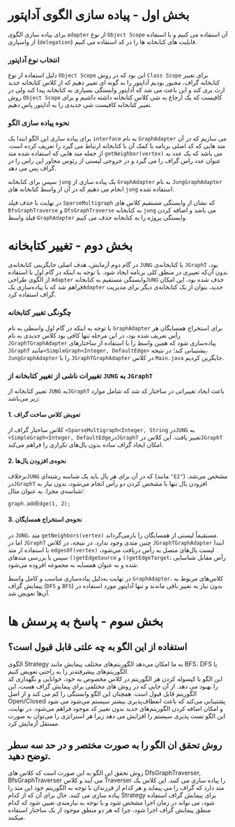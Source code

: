 # بخش اول - پیاده سازی الگوی آداپتور
برای پیاده سازی الگوی `adapter` از نوع `Object Scope` آن استفاده می کنیم و با استفاده از واسپاری (`delegation`) قابلیت های کتابخانه ها را در کد استفاده می کنیم.

### انتخاب نوع آداپتور
دلیل استفاده از نوع `Object Scope` این بود که در روش `Class Scope` برای تغییر کتابخانه گراف، مجبور بودیم آداپتور را به گونه ای تغییر دهیم که از کلاس کتابخانه جدید ارث بری کند و این باعث می شد که آداپتور وابستگی بسیاری به کتابخانه پیدا کند ولی در روش `Object Scope` کافیست که یک ارجاع به شی کلاس کتابخانه داشته داشیم و برای تغییر کتابخانه کافیست شی جدیدی را به آداپتور پاس دهیم.

### نحوه پیاده سازی الگو
برای پیاده سازی این الگو ابتدا یک `interface` به نام `GraphAdapter` می سازیم که در آن متد هایی که کد اصلی برنامه با کمک آن با کتابخانه ارتباط می گیرد را تعریف کرده است. از جمله متد هایی که استفاده شده متد `getNeighbor(vertex)` می باشد که یک عدد به عنوان عدد راس گراف را می گیرد و در خروجی لیستی از رئوس مجاور این راس را در گراف پس می دهد. 

سپس برای کتابخانه `jung` یک پیاده سازی از `GraphAdapter`  به نام `JungGraphAdapter` انجام می دهیم که در آن از واسط کتابخانه های `jung` استفاده شده. 

در نهایت با حذف فیلد `SparseMultigraph` که نشان از وابستگی مستقیم کلاس های `BfsGraphTraverse` و `DfsGraphTraverse` به کتابخانه `jung` می باشد و اضافه کردن فیلد واسط `GraphAdapter` وابستگی پروژه را به کتابخانه حذف می کنیم.

# بخش دوم - تغییر کتابخانه
در گام دوم آزمایش، هدف اصلی جایگزینی کتابخانه‌ی `JUNG` با کتابخانه‌ی `JGraphT` بود، بدون آن‌که تغییری در منطق کلی برنامه ایجاد شود. با توجه به اینکه در گام اول با استفاده از الگوی طراحی `Adapter` وابستگی مستقیم به کتابخانه`JUNG` حذف شده بود، این امکان فراهم شد که با پیاده‌سازی یک`Adapter` جدید، بتوان از یک کتابخانه‌ی دیگر برای مدیریت گراف استفاده کرد.

### چگونگی تغییر کتابخانه
با توجه به اینکه در گام اول واسطی به نام `GraphAdapter` برای استخراج همسایگان هر رأس تعریف شده بود، در این مرحله تنها کافی بود کلاس جدیدی به نام `JGraphTGraphAdapter` پیاده‌سازی شود که همین واسط را با استفاده از ساختارهای `JGraphT` مانند`<SimpleGraph<Integer, DefaultEdge>` پشتیبانی کند؛ در نتیجه، `JungGraphAdapter`  را با `JGraphTGraphAdapter` در کلاس `Main.java` جایگزین کردیم.

###  تغییرات ناشی از تغییر کتابخانه از `JUNG` به `JGraphT`
تغییر کتابخانه از `JUNG` به`JGraphT` باعث ایجاد تغییراتی در ساختار کد شد که شامل موارد زیر می‌باشد:

#### 1. تعویض کلاس ساخت گراف
کلاس ساختار گراف از `<SparseMultigraph<Integer, String` در`JUNG` به `<SimpleGraph<Integer, DefaultEdge`در`JGraphT` تغییر یافت. این کلاس در`JGraphT` امکان ایجاد گراف ساده بدون یال‌های تکراری را فراهم می‌کند.

#### 2. نحوه‌ی افزودن یال‌ها
برخلاف`JUNG` که در آن برای هر یال باید یک شناسه رشته‌ای (مانند `"E2"`) مشخص می‌شد، در`JGraphT` افزودن یال تنها با مشخص کردن دو رأس انجام می‌شود، بدون نیاز به شناسه‌ی مجزا. به عنوان مثال:

```
graph.addEdge(1, 2);
```

#### 3. نحوه‌ی استخراج همسایگان
در `JUNG`، متد `getNeighbors(vertex)` مستقیماً لیستی از همسایگان را بازمی‌گرداند.  
اما در `JGraphT` چنین متدی وجود ندارد. در نتیجه، در کلاس `JGraphTGraphAdapter` ابتدا با استفاده از متد `edgesOf(vertex)` لیست یال‌های متصل به رأس دریافت می‌شود، سپس با بررسی متدهای `()getEdgeSource` و `()getEdgeTarget`، رأس مقابل شناسایی شده و به عنوان همسایه به مجموعه افزوده می‌شود.

در نهایت به‌دلیل پیاده‌سازی مناسب و کامل واسط `GraphAdapter`، کلاس‌های مربوط به پیمایش گراف (`DFS` و `BFS`) بدون نیاز به تغییر باقی ماندند و تنها آداپتور مورد استفاده در آن‌ها تعویض شد.



# بخش سوم - پاسخ به پرسش ها

## استفاده از این الگو به چه علتی قابل قبول است؟

الگوی 
Strategy
 به ما امکان می‌دهد الگوریتم‌های مختلف پیمایش مانند
  BFS، DFS
   یا الگوریتم‌های پیشرفته‌تر را به راحتی تعویض کنیم.   
 این الگو با کپسوله کردن هر الگوریتم در کلاس مخصوص به خود، خوانایی و نگهداری کد را بهبود می دهد. 
 از آن جایی که در روش های مختلفی برای پیمایش گراف هست، این الگوریتم قابل قبول است.
همچنان این الگو وابستگی را کم می کند و از 
 اصل
  Open/Closed
  پشتیبانی می‌کند که باعث انعطاف‌پذیری بیشتر سیستم می‌شود می شود و 
   امکان اضافه کردن الگوریتم‌های جدید بدون تغییر کد موجود فراهم می‌شود. 
در نهایت، این الگو تست‌ پذیری سیستم را افزایش می‌ دهد زیرا هر استراتژی را می‌توان به صورت مستقل آزمایش کرد.


## روش تحقق ان الگو را به صورت مختصر و در حد سه سطر توضح دهید.
روش تحقق این الگو به این صورت است که کلاس های 
DfsGraphTraverser, BfsGraphTraverser
می آیند و کلاس
Traverser
را پیاده سازی می کنند.
این کلاس یک متد دارد که گراف را می پیماید و هر کدام از فرزندان با توجه به الگوریتم خود این متد را پیاده سازی می کنند. 
حال برای آن که از کدام
Strategy 
برای پیمایش گراف استفاده شود، می تواند در زمان اجرا مشخص شود و با توجه به 
نیازمندی تعیین شود که کدام منطق پیمایش گراف اجرا شود، چرا که هر دو منطق موجود از 
یک ساختار استفاده میکنند.